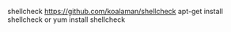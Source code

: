 shellcheck
https://github.com/koalaman/shellcheck
apt-get install shellcheck
or
yum install shellcheck
